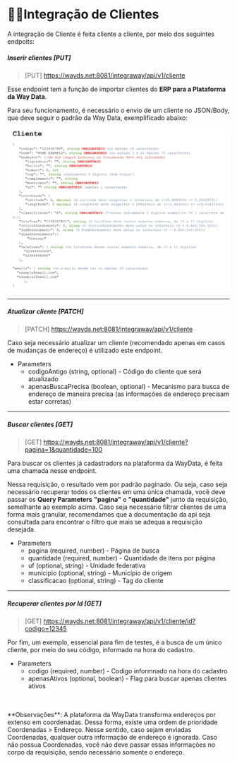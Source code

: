 # 👨‍💻Integração de Clientes

A integração de Cliente é feita cliente a cliente, por meio dos seguintes endpoits:

##### Inserir clientes [PUT]

> [PUT] https://wayds.net:8081/integraway/api/v1/cliente

Esse endpoint tem a função de importar clientes do **ERP para a Plataforma da Way Data**.

Para seu funcionamento, é necessário o envio de um cliente no JSON/Body, que deve seguir o padrão da Way Data, exemplificado abaixo:

![](/assets/put_cliente_json.png)

___
##### Atualizar cliente [PATCH]

> [PATCH] https://wayds.net:8081/integraway/api/v1/cliente

Caso seja necessário atualizar um cliente (recomendado apenas em casos de mudanças de endereço) é utilizado este endpoint.

* Parameters
    * codigoAntigo (string, optional) - Código do cliente que será atualizado
    * apenasBuscaPrecisa (boolean, optional) - Mecanismo para busca de endereço de maneira precisa (as informações de endereço precisam estar corretas)

___
##### Buscar clientes [GET]

> [GET] https://wayds.net:8081/integraway/api/v1/cliente?pagina=1&quantidade=100

Para buscar os clientes já cadastradors na plataforma da WayData, é feita uma chamada nesse endpoint.

Nessa requisição, o resultado vem por padrão paginado. Ou seja, caso seja necessário recuperar todos os clientes em uma única chamada, você deve passar os **Query Parameters** **"pagina"** e **"quantidade"** junto da requisição, semelhante ao exemplo acima. Caso seja necessário filtrar clientes de uma forma mais granular, recomendamos que a documentação da api seja consultada para encontrar o filtro que mais se adequa a requisição desejada.

* Parameters
    * pagina (required, number) - Página de busca
    * quantidade (required, number) - Quantidade de itens por página
    * uf (optional, string) - Unidade federativa
    * municipio (optional, string) - Município de origem
    * classificacao (optional, string) - Tag do cliente
___
##### Recuperar clientes por Id [GET]

> [GET] https://wayds.net:8081/integraway/api/v1/cliente/id?codigo=12345

Por fim, um exemplo, essencial para fim de testes, é a busca de um único cliente, por meio do seu código, informado na hora do cadastro.

* Parameters
    * codigo (required, number) - Codigo informnado na hora do cadastro
    * apenasAtivos (optional, boolean) - Flag para buscar apenas clientes ativos

<br>
<br>
**Observações**:
A plataforma da WayData transforma endereços por extenso em coordenadas. Dessa forma, existe uma ordem de prioridade Coordenadas > Endereço. Nesse sentido, caso sejam
enviadas Coordenadas, qualquer outra informação de endereço é ignorada.
Caso não possua Coordenadas, você não deve passar essas informações no corpo da requisição, sendo necessário somente o endereço.